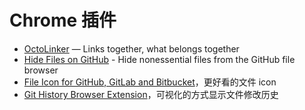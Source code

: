 # Chrome 插件

- [OctoLinker](https://github.com/OctoLinker/OctoLinker) — Links together, what belongs together
- [Hide Files on GitHub](https://github.com/sindresorhus/hide-files-on-github) - Hide nonessential files from the GitHub file browser
- [File Icon for GitHub, GitLab and Bitbucket](https://chrome.google.com/webstore/detail/file-icon-for-github-gitl/ficfmibkjjnpogdcfhfokmihanoldbfe/related)，更好看的文件 icon
- [Git History Browser Extension](https://chrome.google.com/webstore/detail/git-history-browser-exten/laghnmifffncfonaoffcndocllegejnf/related)，可视化的方式显示文件修改历史
